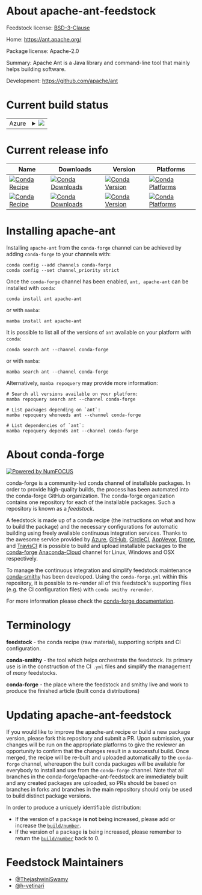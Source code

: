 About apache-ant-feedstock
==========================

Feedstock license: [BSD-3-Clause](https://github.com/conda-forge/apache-ant-feedstock/blob/main/LICENSE.txt)

Home: https://ant.apache.org/

Package license: Apache-2.0

Summary: Apache Ant is a Java library and command-line tool that mainly helps building software.

Development: https://github.com/apache/ant

Current build status
====================


<table>
    
  <tr>
    <td>Azure</td>
    <td>
      <details>
        <summary>
          <a href="https://dev.azure.com/conda-forge/feedstock-builds/_build/latest?definitionId=12324&branchName=main">
            <img src="https://dev.azure.com/conda-forge/feedstock-builds/_apis/build/status/apache-ant-feedstock?branchName=main">
          </a>
        </summary>
        <table>
          <thead><tr><th>Variant</th><th>Status</th></tr></thead>
          <tbody><tr>
              <td>linux_64_openjdk11</td>
              <td>
                <a href="https://dev.azure.com/conda-forge/feedstock-builds/_build/latest?definitionId=12324&branchName=main">
                  <img src="https://dev.azure.com/conda-forge/feedstock-builds/_apis/build/status/apache-ant-feedstock?branchName=main&jobName=linux&configuration=linux%20linux_64_openjdk11" alt="variant">
                </a>
              </td>
            </tr><tr>
              <td>linux_64_openjdk17</td>
              <td>
                <a href="https://dev.azure.com/conda-forge/feedstock-builds/_build/latest?definitionId=12324&branchName=main">
                  <img src="https://dev.azure.com/conda-forge/feedstock-builds/_apis/build/status/apache-ant-feedstock?branchName=main&jobName=linux&configuration=linux%20linux_64_openjdk17" alt="variant">
                </a>
              </td>
            </tr><tr>
              <td>linux_64_openjdk21</td>
              <td>
                <a href="https://dev.azure.com/conda-forge/feedstock-builds/_build/latest?definitionId=12324&branchName=main">
                  <img src="https://dev.azure.com/conda-forge/feedstock-builds/_apis/build/status/apache-ant-feedstock?branchName=main&jobName=linux&configuration=linux%20linux_64_openjdk21" alt="variant">
                </a>
              </td>
            </tr><tr>
              <td>linux_64_openjdk8</td>
              <td>
                <a href="https://dev.azure.com/conda-forge/feedstock-builds/_build/latest?definitionId=12324&branchName=main">
                  <img src="https://dev.azure.com/conda-forge/feedstock-builds/_apis/build/status/apache-ant-feedstock?branchName=main&jobName=linux&configuration=linux%20linux_64_openjdk8" alt="variant">
                </a>
              </td>
            </tr><tr>
              <td>osx_64_openjdk11</td>
              <td>
                <a href="https://dev.azure.com/conda-forge/feedstock-builds/_build/latest?definitionId=12324&branchName=main">
                  <img src="https://dev.azure.com/conda-forge/feedstock-builds/_apis/build/status/apache-ant-feedstock?branchName=main&jobName=osx&configuration=osx%20osx_64_openjdk11" alt="variant">
                </a>
              </td>
            </tr><tr>
              <td>osx_64_openjdk17</td>
              <td>
                <a href="https://dev.azure.com/conda-forge/feedstock-builds/_build/latest?definitionId=12324&branchName=main">
                  <img src="https://dev.azure.com/conda-forge/feedstock-builds/_apis/build/status/apache-ant-feedstock?branchName=main&jobName=osx&configuration=osx%20osx_64_openjdk17" alt="variant">
                </a>
              </td>
            </tr><tr>
              <td>osx_64_openjdk21</td>
              <td>
                <a href="https://dev.azure.com/conda-forge/feedstock-builds/_build/latest?definitionId=12324&branchName=main">
                  <img src="https://dev.azure.com/conda-forge/feedstock-builds/_apis/build/status/apache-ant-feedstock?branchName=main&jobName=osx&configuration=osx%20osx_64_openjdk21" alt="variant">
                </a>
              </td>
            </tr><tr>
              <td>osx_64_openjdk8</td>
              <td>
                <a href="https://dev.azure.com/conda-forge/feedstock-builds/_build/latest?definitionId=12324&branchName=main">
                  <img src="https://dev.azure.com/conda-forge/feedstock-builds/_apis/build/status/apache-ant-feedstock?branchName=main&jobName=osx&configuration=osx%20osx_64_openjdk8" alt="variant">
                </a>
              </td>
            </tr><tr>
              <td>win_64_openjdk11</td>
              <td>
                <a href="https://dev.azure.com/conda-forge/feedstock-builds/_build/latest?definitionId=12324&branchName=main">
                  <img src="https://dev.azure.com/conda-forge/feedstock-builds/_apis/build/status/apache-ant-feedstock?branchName=main&jobName=win&configuration=win%20win_64_openjdk11" alt="variant">
                </a>
              </td>
            </tr><tr>
              <td>win_64_openjdk17</td>
              <td>
                <a href="https://dev.azure.com/conda-forge/feedstock-builds/_build/latest?definitionId=12324&branchName=main">
                  <img src="https://dev.azure.com/conda-forge/feedstock-builds/_apis/build/status/apache-ant-feedstock?branchName=main&jobName=win&configuration=win%20win_64_openjdk17" alt="variant">
                </a>
              </td>
            </tr><tr>
              <td>win_64_openjdk21</td>
              <td>
                <a href="https://dev.azure.com/conda-forge/feedstock-builds/_build/latest?definitionId=12324&branchName=main">
                  <img src="https://dev.azure.com/conda-forge/feedstock-builds/_apis/build/status/apache-ant-feedstock?branchName=main&jobName=win&configuration=win%20win_64_openjdk21" alt="variant">
                </a>
              </td>
            </tr><tr>
              <td>win_64_openjdk8</td>
              <td>
                <a href="https://dev.azure.com/conda-forge/feedstock-builds/_build/latest?definitionId=12324&branchName=main">
                  <img src="https://dev.azure.com/conda-forge/feedstock-builds/_apis/build/status/apache-ant-feedstock?branchName=main&jobName=win&configuration=win%20win_64_openjdk8" alt="variant">
                </a>
              </td>
            </tr>
          </tbody>
        </table>
      </details>
    </td>
  </tr>
</table>

Current release info
====================

| Name | Downloads | Version | Platforms |
| --- | --- | --- | --- |
| [![Conda Recipe](https://img.shields.io/badge/recipe-ant-green.svg)](https://anaconda.org/conda-forge/ant) | [![Conda Downloads](https://img.shields.io/conda/dn/conda-forge/ant.svg)](https://anaconda.org/conda-forge/ant) | [![Conda Version](https://img.shields.io/conda/vn/conda-forge/ant.svg)](https://anaconda.org/conda-forge/ant) | [![Conda Platforms](https://img.shields.io/conda/pn/conda-forge/ant.svg)](https://anaconda.org/conda-forge/ant) |
| [![Conda Recipe](https://img.shields.io/badge/recipe-apache--ant-green.svg)](https://anaconda.org/conda-forge/apache-ant) | [![Conda Downloads](https://img.shields.io/conda/dn/conda-forge/apache-ant.svg)](https://anaconda.org/conda-forge/apache-ant) | [![Conda Version](https://img.shields.io/conda/vn/conda-forge/apache-ant.svg)](https://anaconda.org/conda-forge/apache-ant) | [![Conda Platforms](https://img.shields.io/conda/pn/conda-forge/apache-ant.svg)](https://anaconda.org/conda-forge/apache-ant) |

Installing apache-ant
=====================

Installing `apache-ant` from the `conda-forge` channel can be achieved by adding `conda-forge` to your channels with:

```
conda config --add channels conda-forge
conda config --set channel_priority strict
```

Once the `conda-forge` channel has been enabled, `ant, apache-ant` can be installed with `conda`:

```
conda install ant apache-ant
```

or with `mamba`:

```
mamba install ant apache-ant
```

It is possible to list all of the versions of `ant` available on your platform with `conda`:

```
conda search ant --channel conda-forge
```

or with `mamba`:

```
mamba search ant --channel conda-forge
```

Alternatively, `mamba repoquery` may provide more information:

```
# Search all versions available on your platform:
mamba repoquery search ant --channel conda-forge

# List packages depending on `ant`:
mamba repoquery whoneeds ant --channel conda-forge

# List dependencies of `ant`:
mamba repoquery depends ant --channel conda-forge
```


About conda-forge
=================

[![Powered by
NumFOCUS](https://img.shields.io/badge/powered%20by-NumFOCUS-orange.svg?style=flat&colorA=E1523D&colorB=007D8A)](https://numfocus.org)

conda-forge is a community-led conda channel of installable packages.
In order to provide high-quality builds, the process has been automated into the
conda-forge GitHub organization. The conda-forge organization contains one repository
for each of the installable packages. Such a repository is known as a *feedstock*.

A feedstock is made up of a conda recipe (the instructions on what and how to build
the package) and the necessary configurations for automatic building using freely
available continuous integration services. Thanks to the awesome service provided by
[Azure](https://azure.microsoft.com/en-us/services/devops/), [GitHub](https://github.com/),
[CircleCI](https://circleci.com/), [AppVeyor](https://www.appveyor.com/),
[Drone](https://cloud.drone.io/welcome), and [TravisCI](https://travis-ci.com/)
it is possible to build and upload installable packages to the
[conda-forge](https://anaconda.org/conda-forge) [Anaconda-Cloud](https://anaconda.org/)
channel for Linux, Windows and OSX respectively.

To manage the continuous integration and simplify feedstock maintenance
[conda-smithy](https://github.com/conda-forge/conda-smithy) has been developed.
Using the ``conda-forge.yml`` within this repository, it is possible to re-render all of
this feedstock's supporting files (e.g. the CI configuration files) with ``conda smithy rerender``.

For more information please check the [conda-forge documentation](https://conda-forge.org/docs/).

Terminology
===========

**feedstock** - the conda recipe (raw material), supporting scripts and CI configuration.

**conda-smithy** - the tool which helps orchestrate the feedstock.
                   Its primary use is in the construction of the CI ``.yml`` files
                   and simplify the management of *many* feedstocks.

**conda-forge** - the place where the feedstock and smithy live and work to
                  produce the finished article (built conda distributions)


Updating apache-ant-feedstock
=============================

If you would like to improve the apache-ant recipe or build a new
package version, please fork this repository and submit a PR. Upon submission,
your changes will be run on the appropriate platforms to give the reviewer an
opportunity to confirm that the changes result in a successful build. Once
merged, the recipe will be re-built and uploaded automatically to the
`conda-forge` channel, whereupon the built conda packages will be available for
everybody to install and use from the `conda-forge` channel.
Note that all branches in the conda-forge/apache-ant-feedstock are
immediately built and any created packages are uploaded, so PRs should be based
on branches in forks and branches in the main repository should only be used to
build distinct package versions.

In order to produce a uniquely identifiable distribution:
 * If the version of a package **is not** being increased, please add or increase
   the [``build/number``](https://docs.conda.io/projects/conda-build/en/latest/resources/define-metadata.html#build-number-and-string).
 * If the version of a package **is** being increased, please remember to return
   the [``build/number``](https://docs.conda.io/projects/conda-build/en/latest/resources/define-metadata.html#build-number-and-string)
   back to 0.

Feedstock Maintainers
=====================

* [@ThejashwiniSwamy](https://github.com/ThejashwiniSwamy/)
* [@h-vetinari](https://github.com/h-vetinari/)

